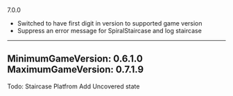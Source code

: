 7.0.0
* Switched to have first digit in version to supported game version
* Suppress an error message for SpiralStaircase and log staircase


---
MinimumGameVersion: 0.6.1.0
MaximumGameVersion: 0.7.1.9
---

Todo:
Staircase Platfrom Add Uncovered state